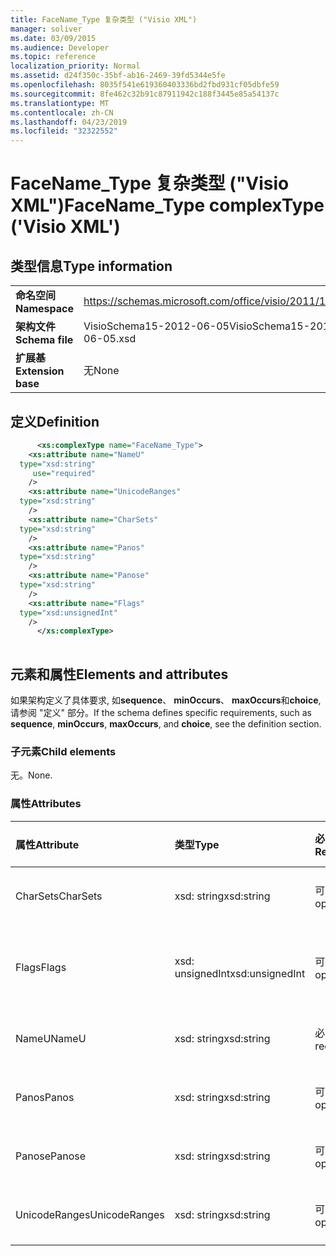 ```yaml
---
title: FaceName_Type 复杂类型 ("Visio XML")
manager: soliver
ms.date: 03/09/2015
ms.audience: Developer
ms.topic: reference
localization_priority: Normal
ms.assetid: d24f350c-35bf-ab16-2469-39fd5344e5fe
ms.openlocfilehash: 8035f541e619360403336bd2fbd931cf05dbfe59
ms.sourcegitcommit: 8fe462c32b91c87911942c188f3445e85a54137c
ms.translationtype: MT
ms.contentlocale: zh-CN
ms.lasthandoff: 04/23/2019
ms.locfileid: "32322552"
---
```

# <a name="facenametype-complextype-visio-xml"></a><span data-ttu-id="a81ec-102">FaceName_Type 复杂类型 ("Visio XML")</span><span class="sxs-lookup"><span data-stu-id="a81ec-102">FaceName_Type complexType ('Visio XML')</span></span>

## <a name="type-information"></a><span data-ttu-id="a81ec-103">类型信息</span><span class="sxs-lookup"><span data-stu-id="a81ec-103">Type information</span></span>

|||
|:-----|:-----|
|<span data-ttu-id="a81ec-104">**命名空间**</span><span class="sxs-lookup"><span data-stu-id="a81ec-104">**Namespace**</span></span> <br/> |https://schemas.microsoft.com/office/visio/2011/1/core  <br/> |
|<span data-ttu-id="a81ec-105">**架构文件**</span><span class="sxs-lookup"><span data-stu-id="a81ec-105">**Schema file**</span></span> <br/> |<span data-ttu-id="a81ec-106">VisioSchema15-2012-06-05</span><span class="sxs-lookup"><span data-stu-id="a81ec-106">VisioSchema15-2012-06-05.xsd</span></span>  <br/> |
|<span data-ttu-id="a81ec-107">**扩展基**</span><span class="sxs-lookup"><span data-stu-id="a81ec-107">**Extension base**</span></span> <br/> |<span data-ttu-id="a81ec-108">无</span><span class="sxs-lookup"><span data-stu-id="a81ec-108">None</span></span>  <br/> |
   
## <a name="definition"></a><span data-ttu-id="a81ec-109">定义</span><span class="sxs-lookup"><span data-stu-id="a81ec-109">Definition</span></span>

```XML
      <xs:complexType name="FaceName_Type">
    <xs:attribute name="NameU"
  type="xsd:string"
     use="required"
    />
    <xs:attribute name="UnicodeRanges"
  type="xsd:string"
    />
    <xs:attribute name="CharSets"
  type="xsd:string"
    />
    <xs:attribute name="Panos"
  type="xsd:string"
    />
    <xs:attribute name="Panose"
  type="xsd:string"
    />
    <xs:attribute name="Flags"
  type="xsd:unsignedInt"
    />
      </xs:complexType>
      
```

## <a name="elements-and-attributes"></a><span data-ttu-id="a81ec-110">元素和属性</span><span class="sxs-lookup"><span data-stu-id="a81ec-110">Elements and attributes</span></span>

<span data-ttu-id="a81ec-111">如果架构定义了具体要求, 如**sequence**、 **minOccurs**、 **maxOccurs**和**choice**, 请参阅 "定义" 部分。</span><span class="sxs-lookup"><span data-stu-id="a81ec-111">If the schema defines specific requirements, such as **sequence**, **minOccurs**, **maxOccurs**, and **choice**, see the definition section.</span></span> 
  
### <a name="child-elements"></a><span data-ttu-id="a81ec-112">子元素</span><span class="sxs-lookup"><span data-stu-id="a81ec-112">Child elements</span></span>

<span data-ttu-id="a81ec-113">无。</span><span class="sxs-lookup"><span data-stu-id="a81ec-113">None.</span></span>
  
### <a name="attributes"></a><span data-ttu-id="a81ec-114">属性</span><span class="sxs-lookup"><span data-stu-id="a81ec-114">Attributes</span></span>

|<span data-ttu-id="a81ec-115">**属性**</span><span class="sxs-lookup"><span data-stu-id="a81ec-115">**Attribute**</span></span>|<span data-ttu-id="a81ec-116">**类型**</span><span class="sxs-lookup"><span data-stu-id="a81ec-116">**Type**</span></span>|<span data-ttu-id="a81ec-117">**必需**</span><span class="sxs-lookup"><span data-stu-id="a81ec-117">**Required**</span></span>|<span data-ttu-id="a81ec-118">**描述**</span><span class="sxs-lookup"><span data-stu-id="a81ec-118">**Description**</span></span>|<span data-ttu-id="a81ec-119">**可能的值**</span><span class="sxs-lookup"><span data-stu-id="a81ec-119">**Possible values**</span></span>|
|:-----|:-----|:-----|:-----|:-----|
|<span data-ttu-id="a81ec-120">CharSets</span><span class="sxs-lookup"><span data-stu-id="a81ec-120">CharSets</span></span>  <br/> |<span data-ttu-id="a81ec-121">xsd: string</span><span class="sxs-lookup"><span data-stu-id="a81ec-121">xsd:string</span></span>  <br/> |<span data-ttu-id="a81ec-122">可选</span><span class="sxs-lookup"><span data-stu-id="a81ec-122">optional</span></span>  <br/> ||<span data-ttu-id="a81ec-123">xsd: string 类型的值。</span><span class="sxs-lookup"><span data-stu-id="a81ec-123">Values of the xsd:string type.</span></span>  <br/> |
|<span data-ttu-id="a81ec-124">Flags</span><span class="sxs-lookup"><span data-stu-id="a81ec-124">Flags</span></span>  <br/> |<span data-ttu-id="a81ec-125">xsd: unsignedInt</span><span class="sxs-lookup"><span data-stu-id="a81ec-125">xsd:unsignedInt</span></span>  <br/> |<span data-ttu-id="a81ec-126">可选</span><span class="sxs-lookup"><span data-stu-id="a81ec-126">optional</span></span>  <br/> ||<span data-ttu-id="a81ec-127">xsd: unsignedInt 类型的值。</span><span class="sxs-lookup"><span data-stu-id="a81ec-127">Values of the xsd:unsignedInt type.</span></span>  <br/> |
|<span data-ttu-id="a81ec-128">NameU</span><span class="sxs-lookup"><span data-stu-id="a81ec-128">NameU</span></span>  <br/> |<span data-ttu-id="a81ec-129">xsd: string</span><span class="sxs-lookup"><span data-stu-id="a81ec-129">xsd:string</span></span>  <br/> |<span data-ttu-id="a81ec-130">必需</span><span class="sxs-lookup"><span data-stu-id="a81ec-130">required</span></span>  <br/> ||<span data-ttu-id="a81ec-131">xsd: string 类型的值。</span><span class="sxs-lookup"><span data-stu-id="a81ec-131">Values of the xsd:string type.</span></span>  <br/> |
|<span data-ttu-id="a81ec-132">Panos</span><span class="sxs-lookup"><span data-stu-id="a81ec-132">Panos</span></span>  <br/> |<span data-ttu-id="a81ec-133">xsd: string</span><span class="sxs-lookup"><span data-stu-id="a81ec-133">xsd:string</span></span>  <br/> |<span data-ttu-id="a81ec-134">可选</span><span class="sxs-lookup"><span data-stu-id="a81ec-134">optional</span></span>  <br/> ||<span data-ttu-id="a81ec-135">xsd: string 类型的值。</span><span class="sxs-lookup"><span data-stu-id="a81ec-135">Values of the xsd:string type.</span></span>  <br/> |
|<span data-ttu-id="a81ec-136">Panose</span><span class="sxs-lookup"><span data-stu-id="a81ec-136">Panose</span></span>  <br/> |<span data-ttu-id="a81ec-137">xsd: string</span><span class="sxs-lookup"><span data-stu-id="a81ec-137">xsd:string</span></span>  <br/> |<span data-ttu-id="a81ec-138">可选</span><span class="sxs-lookup"><span data-stu-id="a81ec-138">optional</span></span>  <br/> ||<span data-ttu-id="a81ec-139">xsd: string 类型的值。</span><span class="sxs-lookup"><span data-stu-id="a81ec-139">Values of the xsd:string type.</span></span>  <br/> |
|<span data-ttu-id="a81ec-140">UnicodeRanges</span><span class="sxs-lookup"><span data-stu-id="a81ec-140">UnicodeRanges</span></span>  <br/> |<span data-ttu-id="a81ec-141">xsd: string</span><span class="sxs-lookup"><span data-stu-id="a81ec-141">xsd:string</span></span>  <br/> |<span data-ttu-id="a81ec-142">可选</span><span class="sxs-lookup"><span data-stu-id="a81ec-142">optional</span></span>  <br/> ||<span data-ttu-id="a81ec-143">xsd: string 类型的值。</span><span class="sxs-lookup"><span data-stu-id="a81ec-143">Values of the xsd:string type.</span></span>  <br/> |
   

